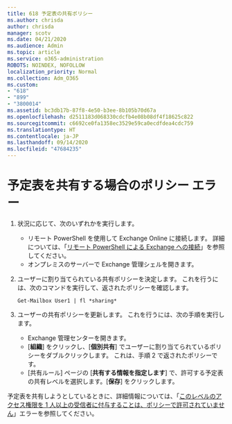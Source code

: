 ```yaml
---
title: 618 予定表の共有ポリシー
ms.author: chrisda
author: chrisda
manager: scotv
ms.date: 04/21/2020
ms.audience: Admin
ms.topic: article
ms.service: o365-administration
ROBOTS: NOINDEX, NOFOLLOW
localization_priority: Normal
ms.collection: Adm_O365
ms.custom:
- "618"
- "899"
- "3800014"
ms.assetid: bc3db17b-87f8-4e50-b3ee-8b105b70d67a
ms.openlocfilehash: d2511183d068330cdcfb4e08b08df4f18625c822
ms.sourcegitcommit: c6692ce0fa1358ec3529e59ca0ecdfdea4cdc759
ms.translationtype: HT
ms.contentlocale: ja-JP
ms.lasthandoff: 09/14/2020
ms.locfileid: "47684235"
---
```

# <a name="policy-error-when-sharing-a-calendar"></a>予定表を共有する場合のポリシー エラー

1. 状況に応じて、次のいずれかを実行します。
    - リモート PowerShell を使用して Exchange Online に接続します。 詳細については、「[リモート PowerShell による Exchange への接続](https://technet.microsoft.com/library/jj984289%28v=exchg.160%29.aspx)」を参照してください。
    - オンプレミスのサーバーで Exchange 管理シェルを開きます。
2. ユーザーに割り当てられている共有ポリシーを決定します。 これを行うには、次のコマンドを実行して、返されたポリシーを確認します。

    `
    Get-Mailbox User1 | fl *sharing*
    `

3. ユーザーの共有ポリシーを更新します。 これを行うには、次の手順を実行します。
    - Exchange 管理センターを開きます。
    - [**組織**] をクリックし、[**個別共有**] でユーザーに割り当てられているポリシーをダブルクリックします。 これは、手順 2 で返されたポリシーです。
    - [共有ルール] ページの [**共有する情報を指定します**] で、許可する予定表の共有レベルを選択します。[**保存**] をクリックします。

予定表を共有しようとしているときに、詳細情報については、「[このレベルのアクセス権限を 1 人以上の受信者に付与することは、ポリシーで許可されていません](https://docs.microsoft.com/exchange/troubleshoot/calendar-sharing/policy-permissions-issue)」エラーを参照してください。

